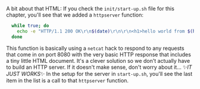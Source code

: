 
A bit about that HTML: If you check the `init/start-up.sh` file for this chapter,
you'll see that we added a `httpserver` function:

```bash
  while true; do
    echo -e "HTTP/1.1 200 OK\r\n$(date)\r\n\r\n<h1>hello world from $(hostname) on $(date)</h1>" | nc -vl 8080; 
  done
```

This function is basically using a `netcat` hack to respond to any requests that
come in on port 8080 with the very basic HTTP response that includes a tiny
little HTML document. It's a clever solution so we don't actually have to build
an HTTP server. If it doesn't make sense, don't worry about it... ✨_IT JUST
WORKS_✨ In the setup for the server in `start-up.sh`, you'll see the last item in
the list is a call to that `httpserver` function.